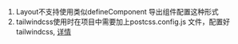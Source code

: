 1. Layout不支持使用类似defineComponent 导出组件配置这种形式
2. tailwindcss使用时在项目中需要加上postcss.config.js 文件，配置好tailwindcss, [详情](https://www.tailwindcss.cn/docs/guides/vue-3-vite)
